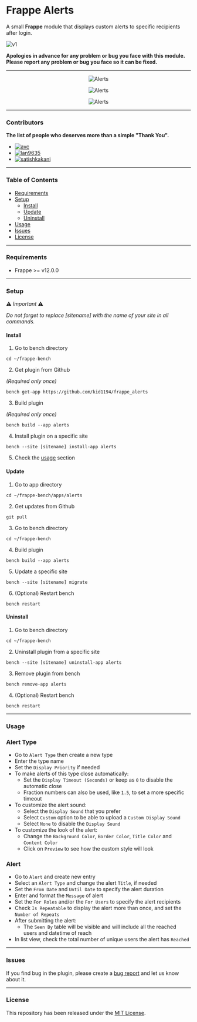 # Frappe Alerts

A small **Frappe** module that displays custom alerts to specific recipients after login.

![v1](https://img.shields.io/badge/v1-2024/02/12-green?style=plastic)

**Apologies in advance for any problem or bug you face with this module.**
**Please report any problem or bug you face so it can be fixed.**

---

<p align="center">
    <img src="https://github.com/kid1194/frappe_alerts/blob/main/images/notice-alert-mobile.png?raw=true" alt="Alerts"/>
</p>
<p align="center">
    <img src="https://github.com/kid1194/frappe_alerts/blob/main/images/warning-alert-mobile.png?raw=true" alt="Alerts"/>
</p>
<p align="center">
    <img src="https://github.com/kid1194/frappe_alerts/blob/main/images/urgent-alert-mobile.png?raw=true" alt="Alerts"/>
</p>

---

### Contributors
**The list of people who deserves more than a simple "Thank You".**
- [![avc](https://img.shields.io/badge/avc-Debug_%7C_Test-red?style=plastic)](https://github.com/git-avc)
- [![lan9635](https://img.shields.io/badge/lan9635-Debug_%7C_Test-blue?style=plastic)](https://github.com/lan9635)
- [![satishkakani](https://img.shields.io/badge/satishkakani-Debug-green?style=plastic)](https://github.com/satishkakani)

---

### Table of Contents
- [Requirements](#requirements)
- [Setup](#setup)
  - [Install](#install)
  - [Update](#update)
  - [Uninstall](#uninstall)
- [Usage](#usage)
- [Issues](#issues)
- [License](#license)

---

### Requirements
- Frappe >= v12.0.0

---

### Setup

⚠️ *Important* ⚠️

*Do not forget to replace [sitename] with the name of your site in all commands.*

#### Install
1. Go to bench directory

```
cd ~/frappe-bench
```

2. Get plugin from Github

*(Required only once)*

```
bench get-app https://github.com/kid1194/frappe_alerts
```

3. Build plugin

*(Required only once)*

```
bench build --app alerts
```

4. Install plugin on a specific site

```
bench --site [sitename] install-app alerts
```

5. Check the [usage](#usage) section

#### Update
1. Go to app directory

```
cd ~/frappe-bench/apps/alerts
```

2. Get updates from Github

```
git pull
```

3. Go to bench directory

```
cd ~/frappe-bench
```

4. Build plugin

```
bench build --app alerts
```

5. Update a specific site

```
bench --site [sitename] migrate
```

6. (Optional) Restart bench

```
bench restart
```

#### Uninstall
1. Go to bench directory

```
cd ~/frappe-bench
```

2. Uninstall plugin from a specific site

```
bench --site [sitename] uninstall-app alerts
```

3. Remove plugin from bench

```
bench remove-app alerts
```

4. (Optional) Restart bench

```
bench restart
```

---

### Usage
### Alert Type
- Go to `Alert Type` then create a new type
- Enter the type name
- Set the `Display Priority` if needed
- To make alerts of this type close automatically:
  - Set the `Display Timeout (Seconds)` or keep as `0` to disable the automatic close
  - Fraction numbers can also be used, like `1.5`, to set a more specific timeout
- To customize the alert sound:
  - Select the `Display Sound` that you prefer
  - Select `Custom` option to be able to upload a `Custom Display Sound`
  - Select `None` to disable the `Display Sound`
- To customize the look of the alert:
  - Change the `Background Color`, `Border Color`, `Title Color` and `Content Color`
  - Click on `Preview` to see how the custom style will look

### Alert
- Go to `Alert` and create new entry
- Select an `Alert Type` and change the alert `Title`, if needed
- Set the `From Date` and `Until Date` to specify the alert duration
- Enter and format the `Message` of alert
- Set the `For Roles` and/or the `For Users` to specify the alert recipients
- Check `Is Repeatable` to display the alert more than once, and set the `Number of Repeats`
- After submitting the alert:
  - The `Seen By` table will be visible and  will include all the reached users and datetime of reach
- In list view, check the total number of unique users the alert has `Reached`

---

### Issues
If you find bug in the plugin, please create a [bug report](https://github.com/kid1194/frappe_alerts/issues/new?assignees=kid1194&labels=bug&template=bug_report.md&title=%5BBUG%5D) and let us know about it.

---

### License
This repository has been released under the [MIT License](https://github.com/kid1194/frappe_alerts/blob/main/LICENSE).
